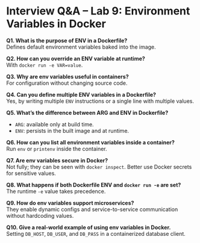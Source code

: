 # Interview Q&A – Lab 9: Environment Variables in Docker

**Q1. What is the purpose of ENV in a Dockerfile?**  
Defines default environment variables baked into the image.

**Q2. How can you override an ENV variable at runtime?**  
With `docker run -e VAR=value`.

**Q3. Why are env variables useful in containers?**  
For configuration without changing source code.

**Q4. Can you define multiple ENV variables in a Dockerfile?**  
Yes, by writing multiple `ENV` instructions or a single line with multiple values.

**Q5. What’s the difference between ARG and ENV in Dockerfile?**  
- `ARG`: available only at build time.  
- `ENV`: persists in the built image and at runtime.

**Q6. How can you list all environment variables inside a container?**  
Run `env` or `printenv` inside the container.

**Q7. Are env variables secure in Docker?**  
Not fully; they can be seen with `docker inspect`. Better use Docker secrets for sensitive values.

**Q8. What happens if both Dockerfile ENV and `docker run -e` are set?**  
The runtime `-e` value takes precedence.

**Q9. How do env variables support microservices?**  
They enable dynamic configs and service-to-service communication without hardcoding values.

**Q10. Give a real-world example of using env variables in Docker.**  
Setting `DB_HOST`, `DB_USER`, and `DB_PASS` in a containerized database client.
